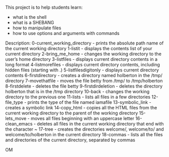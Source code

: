 This project is to help students learn:

- what is the shell
- what is a SHEBANG
- how to manipulate files
- how to use options and arguments with commands

Description:
0-current_working_directory - prints the absolute path name of the current working directory
1-listit - displays the contents list of your current directory
2-bring_me_home - changes the working directory to the user’s home directory
3-listfiles - displays current directory contents in a long format
4-listmorefiles - displays current directory contents, including hidden files (starting with .)
5-listfilesdigitonly - displays current directory contents
6-firstdirectory - creates a directory named holberton in the /tmp/ directory
7-movethatfile - moves the file betty from /tmp/ to /tmp/holberton
8-firstdelete - deletes the file betty
9-firstdirdeletion - deletes the directory holberton that is in the /tmp directory
10-back - changes the working directory to the previous one
11-lists - lists all files in a few directories
12-file_type - prints the type of the file named iamafile
13-symbolic_link - creates a symbolic link
14-copy_html - copies all the HTML files from the current working directory to the parent of the working directory
15-lets_move - moves all files beginning with an uppercase letter
16-clean_emacs - deletes all files in the current working directory that end with the character ~
17-tree - creates the directories welcome/, welcome/to/ and welcome/to/holberton in the current directory
18-commas - lists all the files and directories of the current directory, separated by commas

OM